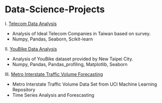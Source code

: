 # Data-Science-Projects


I. [Telecom Data Analysis](https://github.com/dtsai7/Data-Science-Portfolio/blob/master/mds.py)
  - Analysis of Ideal Telecom Companies in Taiwan based on survey.
  - Numpy, Pandas, Seaborn, Scikit-learn
  
  
II. [YouBike Data Analysis](https://github.com/dtsai7/Data-Science-Portfolio/blob/master/YouBike_EDA.ipynb)
  - Analysis of YouBike dataset provided by New Taipei City.
  - Numpy, Pandas, Pandas_profiling, Matplotlib, Seaborn
  
  
III. [Metro Interstate Traffic Volume Forecasting](https://github.com/dtsai7/Data-Science-Portfolio/blob/master/Metro_Interstate_Traffic_Volume-(Time%20Series%20Forecasts%20w.%20Facebook’s%20Prophet).ipynb)
  - Metro Interstate Traffic Volume Data Set from UCI Machine Learning Repository
  - Time Series Analysis and Forescasting


